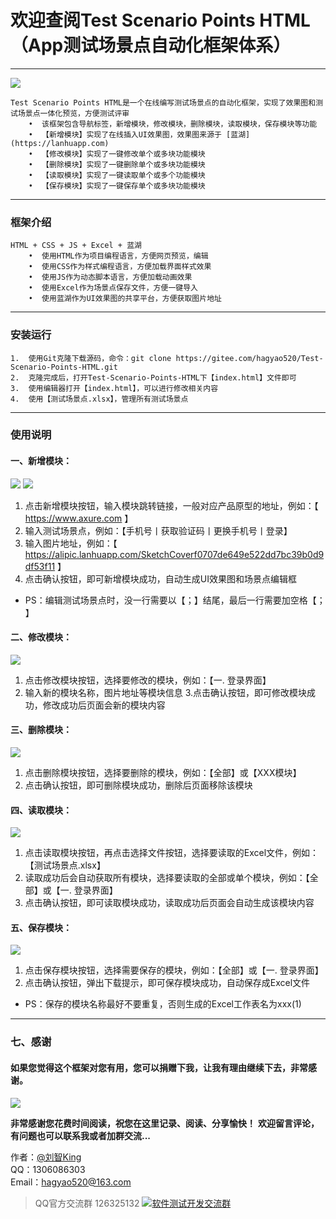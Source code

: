 # 欢迎查阅Test Scenario Points HTML（App测试场景点自动化框架体系）
------------------------------------------------------------------------------------------------------------------------------------------------------------------------------------------
![](https://testerhome.com/uploads/photo/2019/9fba3779-2900-4ec0-afbb-adb3904ea002.gif!large)

    Test Scenario Points HTML是一个在线编写测试场景点的自动化框架，实现了效果图和测试场景点一体化预览，方便测试评审
        •  该框架包含导航标签，新增模块，修改模块，删除模块，读取模块，保存模块等功能
        •  【新增模块】实现了在线插入UI效果图，效果图来源于 [蓝湖](https://lanhuapp.com)
        •  【修改模块】实现了一键修改单个或多块功能模块
        •  【删除模块】实现了一键删除单个或多块功能模块
        •  【读取模块】实现了一键读取单个或多个功能模块
        •  【保存模块】实现了一键保存单个或多块功能模块

 ---
### 框架介绍
    HTML + CSS + JS + Excel + 蓝湖
        •  使用HTML作为项目编程语言，方便网页预览，编辑
        •  使用CSS作为样式编程语言，方便加载界面样式效果
        •  使用JS作为动态脚本语言，方便加载动画效果
        •  使用Excel作为场景点保存文件，方便一键导入
        •  使用蓝湖作为UI效果图的共享平台，方便获取图片地址

 ---
### 安装运行
    1.  使用Git克隆下载源码，命令：git clone https://gitee.com/hagyao520/Test-Scenario-Points-HTML.git
    2.  克隆完成后，打开Test-Scenario-Points-HTML下【index.html】文件即可
    3.  使用编辑器打开【index.html】，可以进行修改相关内容
    4.  使用【测试场景点.xlsx】，管理所有测试场景点

 ---
### 使用说明
#### 一、新增模块：  
![](https://testerhome.com/uploads/photo/2019/37e49dbf-9945-4f87-9a8b-54525ee66ec5.gif!large)
![](https://testerhome.com/uploads/photo/2019/fb944cfb-e701-4f3c-9cf0-dbf965e8a7f1.gif!large)
 1. 点击新增模块按钮，输入模块跳转链接，一般对应产品原型的地址，例如：【 https://www.axure.com 】 
 3. 输入测试场景点，例如：【手机号丨获取验证码丨更换手机号丨登录】
 4. 输入图片地址，例如：【 https://alipic.lanhuapp.com/SketchCoverf0707de649e522dd7bc39b0d9df53f11 】
 5. 点击确认按钮，即可新增模块成功，自动生成UI效果图和场景点编辑框
 - PS：编辑测试场景点时，没一行需要以【；】结尾，最后一行需要加空格【； 】  

 #### 二、修改模块：
![](https://testerhome.com/uploads/photo/2019/38c69298-b6a7-4480-8959-b0400339d217.gif!large)
  1. 点击修改模块按钮，选择要修改的模块，例如：【一. 登录界面】
  2. 输入新的模块名称，图片地址等模块信息
  3.点击确认按钮，即可修改模块成功，修改成功后页面会新的模块内容

 #### 三、删除模块：

![](https://testerhome.com/uploads/photo/2019/7b3dd985-11ad-4692-a836-3fe0ee9c7a71.gif!large)
  1. 点击删除模块按钮，选择要删除的模块，例如：【全部】或【XXX模块】
  2. 点击确认按钮，即可删除模块成功，删除后页面移除该模块

#### 四、读取模块：
![](https://testerhome.com/uploads/photo/2019/09937a57-9613-4300-8d49-615069e8e108.gif!large)
  1. 点击读取模块按钮，再点击选择文件按钮，选择要读取的Excel文件，例如：【测试场景点.xlsx】
  2. 读取成功后会自动获取所有模块，选择要读取的全部或单个模块，例如：【全部】或【一. 登录界面】
  3. 点击确认按钮，即可读取模块成功，读取成功后页面会自动生成该模块内容

#### 五、保存模块：
![](https://testerhome.com/uploads/photo/2019/8271f0af-e136-4f3d-b7ea-103a615a9701.gif!large)
  1. 点击保存模块按钮，选择需要保存的模块，例如：【全部】或【一. 登录界面】
  2. 点击确认按钮，弹出下载提示，即可保存模块成功，自动保存成Excel文件
 - PS：保存的模块名称最好不要重复，否则生成的Excel工作表名为xxx(1)

 ---
### 七、感谢
#### 如果您觉得这个框架对您有用，您可以捐赠下我，让我有理由继续下去，非常感谢。
![](https://images.gitee.com/uploads/images/2019/0808/154355_a1e644e2_1325509.png)

**非常感谢您花费时间阅读，祝您在这里记录、阅读、分享愉快！**
**欢迎留言评论，有问题也可以联系我或者加群交流...**

作者：[@刘智King](http://shang.qq.com/email/stop/email_stop.html?qq=1306086303&sig=a1c657365db7e82805ea4b2351081fc3ebcde159f8ae49b1&tttt=1)         
QQ：1306086303     
Email：hagyao520@163.com

> QQ官方交流群 126325132
<a target="_blank" href="//shang.qq.com/wpa/qunwpa?idkey=346d11a1a76d05086cd48bc8249126f514248479b50f96288189ab5ae0ca7ba5"><img border="0" src="//pub.idqqimg.com/wpa/images/group.png" alt="软件测试开发交流群" title="软件测试开发交流群"></a>